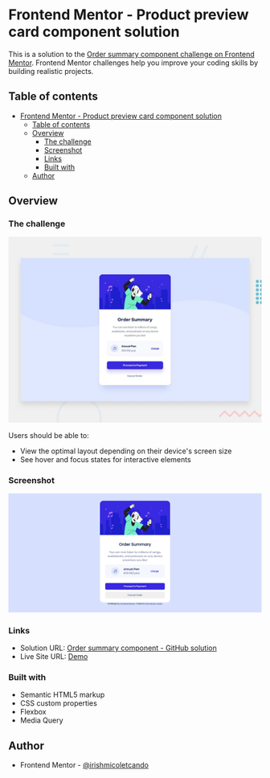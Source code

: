 # Frontend Mentor - Product preview card component solution

This is a solution to the [Order summary component challenge on Frontend Mentor](https://www.frontendmentor.io/challenges/order-summary-component-QlPmajDUj). Frontend Mentor challenges help you improve your coding skills by building realistic projects. 

## Table of contents

- [Frontend Mentor - Product preview card component solution](#frontend-mentor---product-preview-card-component-solution)
  - [Table of contents](#table-of-contents)
  - [Overview](#overview)
    - [The challenge](#the-challenge)
    - [Screenshot](#screenshot)
    - [Links](#links)
    - [Built with](#built-with)
  - [Author](#author)

## Overview

### The challenge

![](/design/desktop-preview.jpg)

Users should be able to:

- View the optimal layout depending on their device's screen size
- See hover and focus states for interactive elements

### Screenshot

![](/images/screenshot.png)

### Links

- Solution URL: [Order summary component - GitHub solution](https://github.com/irishmicoletcando/product-preview-card)
- Live Site URL: [Demo](https://order-summary-pearl-gamma.vercel.app/)

### Built with

- Semantic HTML5 markup
- CSS custom properties
- Flexbox
- Media Query

## Author

- Frontend Mentor - [@irishmicoletcando](https://www.frontendmentor.io/profile/irishmicoletcando)